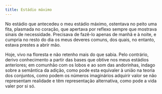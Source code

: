 ```yaml
---
title: Estádio máximo
---
```


No estádio que antecedeu o meu estádio máximo, ostentava no peito uma fita, plasmada no coração, que apertava por reflexo sempre que mostrava sinais de necessidade. Precisava de fazê-lo apenas de manhã e à noite, e cumpria no resto do dia os meus deveres comuns, dos quais, no entanto, estava prestes a abrir mão.

Hoje, vivo na floresta e não retenho mais do que sabia. Pelo contrário, derivo conhecimento a partir das bases que obtive nos meus estádios anteriores; em comunhão com os lobos e ao som das andorinhas, indago sobre a semântica da adição, como pode esta equivaler à união na teoria dos conjuntos, como podem os números imaginários adquirir valor se não representam realidade e têm representação alternativa, como pode a vida valer por si só.
